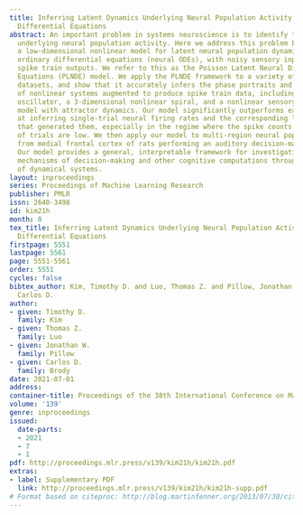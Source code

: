 ```yaml
---
title: Inferring Latent Dynamics Underlying Neural Population Activity via Neural
  Differential Equations
abstract: An important problem in systems neuroscience is to identify the latent dynamics
  underlying neural population activity. Here we address this problem by introducing
  a low-dimensional nonlinear model for latent neural population dynamics using neural
  ordinary differential equations (neural ODEs), with noisy sensory inputs and Poisson
  spike train outputs. We refer to this as the Poisson Latent Neural Differential
  Equations (PLNDE) model. We apply the PLNDE framework to a variety of synthetic
  datasets, and show that it accurately infers the phase portraits and fixed points
  of nonlinear systems augmented to produce spike train data, including the FitzHugh-Nagumo
  oscillator, a 3-dimensional nonlinear spiral, and a nonlinear sensory decision-making
  model with attractor dynamics. Our model significantly outperforms existing methods
  at inferring single-trial neural firing rates and the corresponding latent trajectories
  that generated them, especially in the regime where the spike counts and number
  of trials are low. We then apply our model to multi-region neural population recordings
  from medial frontal cortex of rats performing an auditory decision-making task.
  Our model provides a general, interpretable framework for investigating the neural
  mechanisms of decision-making and other cognitive computations through the lens
  of dynamical systems.
layout: inproceedings
series: Proceedings of Machine Learning Research
publisher: PMLR
issn: 2640-3498
id: kim21h
month: 0
tex_title: Inferring Latent Dynamics Underlying Neural Population Activity via Neural
  Differential Equations
firstpage: 5551
lastpage: 5561
page: 5551-5561
order: 5551
cycles: false
bibtex_author: Kim, Timothy D. and Luo, Thomas Z. and Pillow, Jonathan W. and Brody,
  Carlos D.
author:
- given: Timothy D.
  family: Kim
- given: Thomas Z.
  family: Luo
- given: Jonathan W.
  family: Pillow
- given: Carlos D.
  family: Brody
date: 2021-07-01
address:
container-title: Proceedings of the 38th International Conference on Machine Learning
volume: '139'
genre: inproceedings
issued:
  date-parts:
  - 2021
  - 7
  - 1
pdf: http://proceedings.mlr.press/v139/kim21h/kim21h.pdf
extras:
- label: Supplementary PDF
  link: http://proceedings.mlr.press/v139/kim21h/kim21h-supp.pdf
# Format based on citeproc: http://blog.martinfenner.org/2013/07/30/citeproc-yaml-for-bibliographies/
---
```

